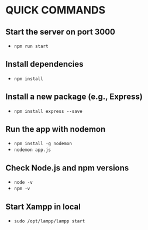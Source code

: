 # QUICK COMMANDS

## Start the server on port 3000
- `npm run start`

## Install dependencies
- `npm install`

## Install a new package (e.g., Express)
- `npm install express --save`

## Run the app with nodemon
- `npm install -g nodemon`
- `nodemon app.js`


## Check Node.js and npm versions
- `node -v`
- `npm -v`

## Start Xampp in local
- `sudo /opt/lampp/lampp start`